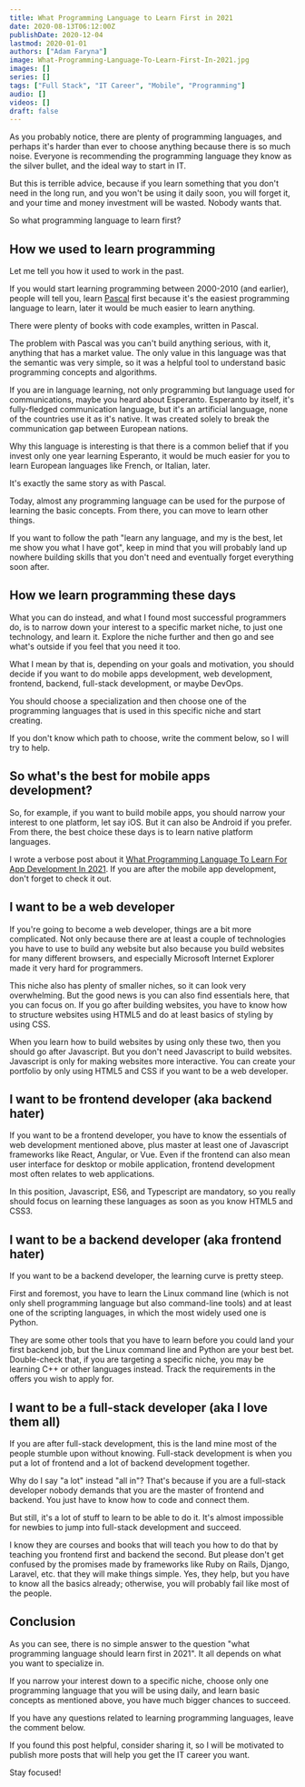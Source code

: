 ```yaml
---
title: What Programming Language to Learn First in 2021
date: 2020-08-13T06:12:00Z
publishDate: 2020-12-04
lastmod: 2020-01-01
authors: ["Adam Faryna"]
image: What-Programming-Language-To-Learn-First-In-2021.jpg
images: []
series: []
tags: ["Full Stack", "IT Career", "Mobile", "Programming"]
audio: []
videos: []
draft: false
---
```


As you probably notice, there are plenty of programming languages, and perhaps it's harder than ever to choose anything because there is so much noise. Everyone is recommending the programming language they know as the silver bullet, and the ideal way to start in IT.

But this is terrible advice, because if you learn something that you don't need in the long run, and you won't be using it daily soon, you will forget it, and your time and money investment will be wasted. Nobody wants that.

So what programming language to learn first?

## How we used to learn programming

Let me tell you how it used to work in the past.

If you would start learning programming between 2000-2010 (and earlier), people will tell you, learn [Pascal](https://en.wikipedia.org/wiki/Pascal_(programming_language)) first because it's the easiest programming language to learn, later it would be much easier to learn anything.

There were plenty of books with code examples, written in Pascal.

The problem with Pascal was you can't build anything serious, with it, anything that has a market value. The only value in this language was that the semantic was very simple, so it was a helpful tool to understand basic programming concepts and algorithms.

If you are in language learning, not only programming but language used for communications, maybe you heard about Esperanto. Esperanto by itself, it's fully-fledged communication language, but it's an artificial language, none of the countries use it as it's native. It was created solely to break the communication gap between European nations.

Why this language is interesting is that there is a common belief that if you invest only one year learning Esperanto, it would be much easier for you to learn European languages like French, or Italian, later.

It's exactly the same story as with Pascal.

Today, almost any programming language can be used for the purpose of learning the basic concepts. From there, you can move to learn other things.

If you want to follow the path "learn any language, and my is the best, let me show you what I have got", keep in mind that you will probably land up nowhere building skills that you don't need and eventually forget everything soon after.

## How we learn programming these days

What you can do instead, and what I found most successful programmers do, is to narrow down your interest to a specific market niche, to just one technology, and learn it. Explore the niche further and then go and see what's outside if you feel that you need it too.

What I mean by that is, depending on your goals and motivation, you should decide if you want to do mobile apps development, web development, frontend, backend, full-stack development, or maybe DevOps.

You should choose a specialization and then choose one of the programming languages that is used in this specific niche and start creating.

If you don't know which path to choose, write the comment below, so I will try to help.

## So what's the best for mobile apps development?

So, for example, if you want to build mobile apps, you should narrow your interest to one platform, let say iOS. But it can also be Android if you prefer. From there, the best choice these days is to learn native platform languages.

I wrote a verbose post about it [What Programming Language To Learn For App Development In 2021](/posts/what-programming-language-to-learn-for-app-development-in-2021). If you are after the mobile app development, don't forget to check it out.

## I want to be a web developer

If you're going to become a web developer, things are a bit more complicated. Not only because there are at least a couple of technologies you have to use to build any website but also because you build websites for many different browsers, and especially Microsoft Internet Explorer made it very hard for programmers.

This niche also has plenty of smaller niches, so it can look very overwhelming. But the good news is you can also find essentials here, that you can focus on. If you go after building websites, you have to know how to structure websites using HTML5 and do at least basics of styling by using CSS.

When you learn how to build websites by using only these two, then you should go after Javascript. But you don't need Javascript to build websites. Javascript is only for making websites more interactive. You can create your portfolio by only using HTML5 and CSS if you want to be a web developer.

## I want to be frontend developer (aka backend hater)

If you want to be a frontend developer, you have to know the essentials of web development mentioned above, plus master at least one of Javascript frameworks like React, Angular, or Vue. Even if the frontend can also mean user interface for desktop or mobile application, frontend development most often relates to web applications.

In this position, Javascript, ES6, and Typescript are mandatory, so you really should focus on learning these languages as soon as you know HTML5 and CSS3.

## I want to be a backend developer (aka frontend hater)

If you want to be a backend developer, the learning curve is pretty steep.

First and foremost, you have to learn the Linux command line (which is not only shell programming language but also command-line tools) and at least one of the scripting languages, in which the most widely used one is Python.

They are some other tools that you have to learn before you could land your first backend job, but the Linux command line and Python are your best bet. Double-check that, if you are targeting a specific niche, you may be learning C++ or other languages instead. Track the requirements in the offers you wish to apply for.

## I want to be a full-stack developer (aka I love them all)

If you are after full-stack development, this is the land mine most of the people stumble upon without knowing. Full-stack development is when you put a lot of frontend and a lot of backend development together.

Why do I say "a lot" instead "all in"? That's because if you are a full-stack developer nobody demands that you are the master of frontend and backend. You just have to know how to code and connect them.

But still, it's a lot of stuff to learn to be able to do it. It's almost impossible for newbies to jump into full-stack development and succeed.

I know they are courses and books that will teach you how to do that by teaching you frontend first and backend the second. But please don't get confused by the promises made by frameworks like Ruby on Rails, Django, Laravel, etc. that they will make things simple. Yes, they help, but you have to know all the basics already; otherwise, you will probably fail like most of the people.

## Conclusion

As you can see, there is no simple answer to the question "what programming language should learn first in 2021". It all depends on what you want to specialize in.

If you narrow your interest down to a specific niche, choose only one programming language that you will be using daily, and learn basic concepts as mentioned above, you have much bigger chances to succeed.

If you have any questions related to learning programming languages, leave the comment below.

If you found this post helpful, consider sharing it, so I will be motivated to publish more posts that will help you get the IT career you want.

Stay focused!